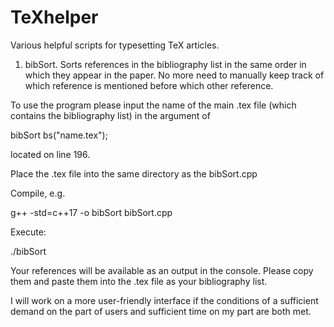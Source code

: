 # TeXhelper

Various helpful scripts for typesetting TeX articles.

1. bibSort. Sorts references in the bibliography list in the same order in which they appear in the paper. No more need to manually keep track of which reference is mentioned before which other reference.

To use the program please input the name of the main .tex file (which contains the bibliography list) in the argument of

bibSort bs("name.tex");

located on line 196.

Place the .tex file into the same directory as the bibSort.cpp

Compile, e.g.

g++ -std=c++17 -o bibSort bibSort.cpp

Execute:

./bibSort

Your references will be available as an output in the console. Please copy them and paste them into the .tex file as your bibliography list.

I will work on a more user-friendly interface if the conditions of a sufficient demand on the part of users and sufficient time on my part are both met.

